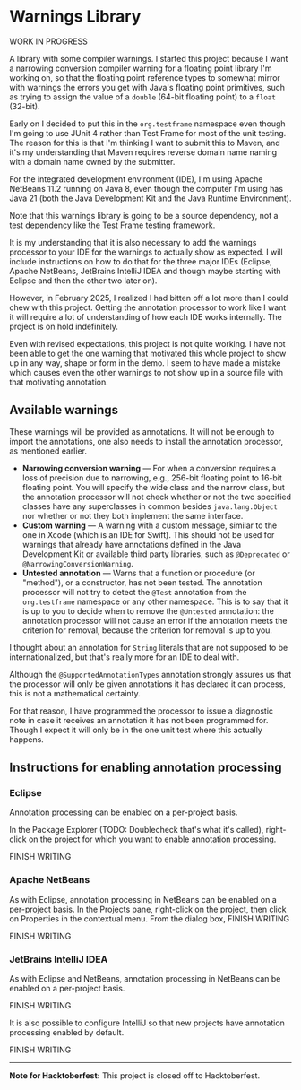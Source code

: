 # Warnings Library

WORK IN PROGRESS

A library with some compiler warnings. I started this project because I want a 
narrowing conversion compiler warning for a floating point library I'm working 
on, so that the floating point reference types to somewhat mirror with warnings 
the errors you get with Java's floating point primitives, such as trying to 
assign the value of a `double` (64-bit floating point) to a `float` (32-bit).

Early on I decided to put this in the `org.testframe` namespace even though I'm 
going to use JUnit 4 rather than Test Frame for most of the unit testing. The 
reason for this is that I'm thinking I want to submit this to Maven, and it's my 
understanding that Maven requires reverse domain name naming with a domain name 
owned by the submitter.

For the integrated development environment (IDE), I'm using Apache NetBeans 11.2 
running on Java 8, even though the computer I'm using has Java 21 (both the Java 
Development Kit and the Java Runtime Environment).

Note that this warnings library is going to be a source dependency, not a test 
dependency like the Test Frame testing framework.

It is my understanding that it is also necessary to add the warnings processor 
to your IDE for the warnings to actually show as expected. I will include 
instructions on how to do that for the three major IDEs (Eclipse, Apache 
NetBeans, JetBrains IntelliJ IDEA and though maybe starting with Eclipse and 
then the other two later on).

However, in February 2025, I realized I had bitten off a lot more than I could 
chew with this project. Getting the annotation processor to work like I want it 
will require a lot of understanding of how each IDE works internally. The 
project is on hold indefinitely.

Even with revised expectations, this project is not quite working. I have not 
been able to get the one warning that motivated this whole project to show up in 
any way, shape or form in the demo. I seem to have made a mistake which causes 
even the other warnings to not show up in a source file with that motivating 
annotation.

## Available warnings

These warnings will be provided as annotations. It will not be enough to import 
the annotations, one also needs to install the annotation processor, as 
mentioned earlier.

* **Narrowing conversion warning** &mdash; For when a conversion requires a loss 
of precision due to narrowing, e.g., 256-bit floating point to 16-bit floating 
point. You will specify the wide class and the narrow class, but the annotation 
processor will not check whether or not the two specified classes have any 
superclasses in common besides `java.lang.Object` nor whether or not they both 
implement the same interface.
* **Custom warning** &mdash; A warning with a custom message, similar to the one 
in Xcode (which is an IDE for Swift). This should not be used for warnings that 
already have annotations defined in the Java Development Kit or available third 
party libraries, such as `@Deprecated` or `@NarrowingConversionWarning`.
* **Untested annotation** &mdash; Warns that a function or procedure (or 
"method"), or a constructor, has not been tested. The annotation processor will 
not try to detect the `@Test` annotation from the `org.testframe` namespace or 
any other namespace. This is to say that it is up to you to decide when to 
remove the `@Untested` annotation: the annotation processor will not cause an 
error if the annotation meets the criterion for removal, because the criterion 
for removal is up to you.

I thought about an annotation for `String` literals that are not supposed to be 
internationalized, but that's really more for an IDE to deal with.

Although the `@SupportedAnnotationTypes` annotation strongly assures us that the 
processor will only be given annotations it has declared it can process, this is 
not a mathematical certainty.

For that reason, I have programmed the processor to issue a diagnostic note in 
case it receives an annotation it has not been programmed for. Though I expect 
it will only be in the one unit test where this actually happens.

## Instructions for enabling annotation processing

### Eclipse

Annotation processing can be enabled on a per-project basis.

In the Package Explorer (TODO: Doublecheck that's what it's called), right-click 
on the project for which you want to enable annotation processing.

FINISH WRITING

### Apache NetBeans

As with Eclipse, annotation processing in NetBeans can be enabled on a 
per-project basis. In the Projects pane, right-click on the project, then click 
on Properties in the contextual menu. From the dialog box, FINISH WRITING

FINISH WRITING

### JetBrains IntelliJ IDEA

As with Eclipse and NetBeans, annotation processing in NetBeans can be enabled 
on a per-project basis. 

FINISH WRITING

It is also possible to configure IntelliJ so that new projects have annotation 
processing enabled by default.

FINISH WRITING

----

**Note for Hacktoberfest:** This project is closed off to Hacktoberfest.
